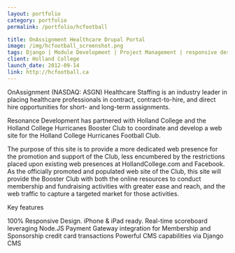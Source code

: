 ```yaml
---
layout: portfolio
category: portfolio
permalink: /portfolio/hcfootball

title: OnAssignment Healthcare Drupal Portal
image: /img/hcfootball_screenshot.png
tags: Django | Module Development | Project Management | responsive design | Theme Development
client: Holland College
launch_date: 2012-09-14
link: http://hcfootball.ca
---
```

OnAssignment (NASDAQ: ASGN) Healthcare Staffing is an industry leader in placing healthcare professionals in contract, contract-to-hire, and direct hire opportunities for short- and long-term assignments.

Resonance Development has partnered with Holland College and the Holland College Hurricanes Booster Club to coordinate and develop a web site for the Holland College Hurricanes Football Club.

The purpose of this site is to provide a more dedicated web presence for the promotion and support of the Club, less encumbered by the restrictions placed upon existing web presences at HollandCollege.com and Facebook. As the officially promoted and populated web site of the Club, this site will provide the Booster Club with both the online resources to conduct membership and fundraising activities with greater ease and reach, and the web traffic to capture a targeted market for those activities.

Key features

100% Responsive Design. iPhone & iPad ready.
Real-time scoreboard leveraging Node.JS
Payment Gateway integration for Membership and Sponsorship credit card transactions
Powerful CMS capabilities via Django CMS